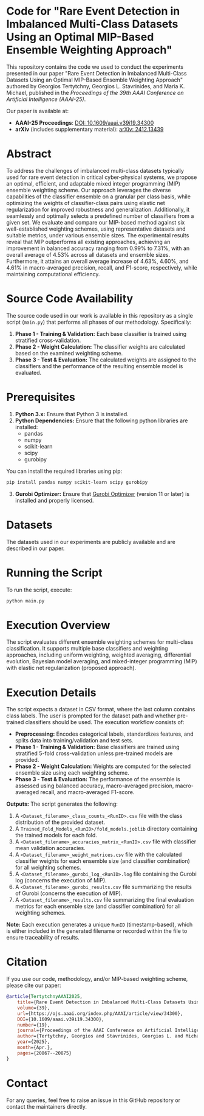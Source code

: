 # Code for "Rare Event Detection in Imbalanced Multi-Class Datasets Using an Optimal MIP-Based Ensemble Weighting Approach"
This repository contains the code we used to conduct the experiments presented in our paper "Rare Event Detection in Imbalanced Multi-Class Datasets Using an Optimal MIP-Based Ensemble Weighting Approach" authored by Georgios Tertytchny, Georgios L. Stavrinides, and Maria K. Michael, published in the *Proceedings of the 39th AAAI Conference on Artificial Intelligence (AAAI-25)*. 

Our paper is available at:
- **AAAI-25 Proceedings**: [DOI: 10.1609/aaai.v39i19.34300](https://doi.org/10.1609/aaai.v39i19.34300)
- **arXiv** (includes supplementary material): [arXiv: 2412.13439](https://arxiv.org/abs/2412.13439)

# Abstract
To address the challenges of imbalanced multi-class datasets typically used for rare event detection in critical cyber-physical systems, we propose an optimal, efficient, and adaptable mixed integer programming (MIP) ensemble weighting scheme. Our approach leverages the diverse capabilities of the classifier ensemble on a granular per class basis, while optimizing the weights of classifier-class pairs using elastic net regularization for improved robustness and generalization. Additionally, it seamlessly and optimally selects a predefined number of classifiers from a given set. We evaluate and compare our MIP-based method against six well-established weighting schemes, using representative datasets and suitable metrics, under various ensemble sizes. The experimental results reveal that MIP outperforms all existing approaches, achieving an improvement in balanced accuracy ranging from 0.99% to 7.31%, with an overall average of 4.53% across all datasets and ensemble sizes. Furthermore, it attains an overall average increase of 4.63%, 4.60%, and 4.61% in macro-averaged precision, recall, and F1-score, respectively, while maintaining computational efficiency.

# Source Code Availability
The source code used in our work is available in this repository as a single script (`main.py`) that performs all phases of our methodology. 
Specifically:
1. **Phase 1 - Training & Validation:** Each base classifier is trained using stratified cross-validation.
2. **Phase 2 - Weight Calculation:** The classifier weights are calculated based on the examined weighting scheme.
3. **Phase 3 - Test & Evaluation:** The calculated weights are assigned to the classifiers and the performance of the resulting ensemble model is evaluated. 

# Prerequisites
1. **Python 3.x:** Ensure that Python 3 is installed.
2. **Python Dependencies:** Ensure that the following python libraries are installed:
   - pandas
   - numpy
   - scikit-learn
   - scipy
   - gurobipy

You can install the required libraries using pip:
```bash
pip install pandas numpy scikit-learn scipy gurobipy
```
3. **Gurobi Optimizer:** Ensure that [Gurobi Optimizer](https://www.gurobi.com) (version 11 or later) is installed and properly licensed.

# Datasets
The datasets used in our experiments are publicly available and are described in our paper.

# Running the Script
To run the script, execute:
```bash
python main.py
```

# Execution Overview
The script evaluates different ensemble weighting schemes for multi-class classification. It supports multiple base classifiers and weighting approaches, including uniform weighting, weighted averaging, differential evolution, Bayesian model averaging, and mixed-integer programming (MIP) with elastic net regularization (proposed approach).

# Execution Details
The script expects a dataset in CSV format, where the last column contains class labels. The user is prompted for the dataset path and whether pre-trained classifiers should be used. The execution workflow consists of:

- **Preprocessing:** Encodes categorical labels, standardizes features, and splits data into training/validation and test sets.
- **Phase 1 - Training & Validation:** Base classifiers are trained using stratified 5-fold cross-validation unless pre-trained models are provided.
- **Phase 2 - Weight Calculation:** Weights are computed for the selected ensemble size using each weighting scheme.
- **Phase 3 - Test & Evaluation:** The performance of the ensemble is assessed using balanced accuracy, macro-averaged precision, macro-averaged recall, and macro-averaged F1-score.

**Outputs:** The script generates the following:
1. A `<Dataset_filename>_class_counts_<RunID>.csv` file with the class distribution of the provided dataset.
2. A `Trained_Fold_Models_<RunID>/fold_models.joblib` directory containing the trained models for each fold.
3. A `<Dataset_filename>_accuracies_matrix_<RunID>.csv` file with classifier mean validation accuracies.
4. A `<Dataset_filename>_weight_matrices.csv` file with the calculated classifier weights for each ensemble size (and classifier combination) for all weighting schemes.
5. A `<Dataset_filename>_gurobi_log_<RunID>.log` file containing the Gurobi log (concerns the execution of MIP).
6. A `<Dataset_filename>_gurobi_results.csv` file summarizing the results of Gurobi (concerns the execution of MIP).
7. A `<Dataset_filename>_results.csv` file summarizing the final evaluation metrics for each ensemble size (and classifier combination) for all weighting schemes.

**Note:** Each execution generates a unique `RunID` (timestamp-based), which is either included in the generated filename or recorded within the file to ensure traceability of results.

# Citation
If you use our code, methodology, and/or MIP-based weighting scheme, please cite our paper:
```bibtex
@article{TertytchnyAAAI2025,
	title={Rare Event Detection in Imbalanced Multi-Class Datasets Using an Optimal MIP-Based Ensemble Weighting Approach},
	volume={39},
	url={https://ojs.aaai.org/index.php/AAAI/article/view/34300},
	DOI={10.1609/aaai.v39i19.34300},
	number={19},
	journal={Proceedings of the AAAI Conference on Artificial Intelligence},
	author={Tertytchny, Georgios and Stavrinides, Georgios L. and Michael, Maria K.},
	year={2025},
	month={Apr.},
	pages={20867--20875}
}
```

# Contact
For any queries, feel free to raise an issue in this GitHub repository or contact the maintainers directly.
